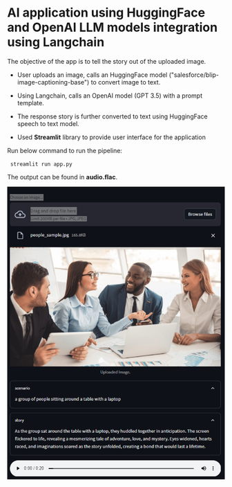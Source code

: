 # AI application using HuggingFace and OpenAI LLM models integration using Langchain 

The objective of the app is to tell the story out of the uploaded image. 

* User uploads an image, calls an HuggingFace model ("salesforce/blip-image-captioning-base") to convert image to text.
* Using Langchain, calls an OpenAI model (GPT 3.5) with a prompt template.
* The response story is further converted to text using HuggingFace speech to text model.

* Used **Streamlit** library to provide user interface for the application

Run below command to run the pipeline:
```
 streamlit run app.py
```
The output can be found in **audio.flac**.

![AI application](./output.png "llm integration")